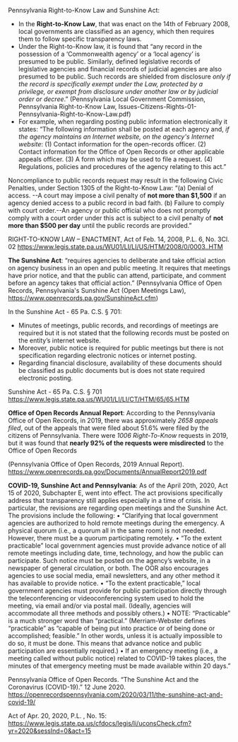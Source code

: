 Pennsylvania Right-to-Know Law and Sunshine Act: 
*	In the **Right-to-Know Law**, that was enact on the 14th of February 2008, local governments are classified as an agency, which then requires them to follow specific transparency laws. 
  *	Under the Right-to-Know law, it is found that “any record in the possession of a ‘Commonwealth agency’ or a ‘local agency’ is presumed to be public. Similarly, defined legislative records of legislative agencies and financial records of judicial agencies are also presumed to be public. Such records are shielded from disclosure *only if the record is specifically exempt under the Law, protected by a privilege, or exempt from disclosure under another law or by judicial order or decree*.” (Pennsylvania Local Government Commission, Pennsylvania Right-to-Know Law, Issues-Citizens-Rights-01-Pennsylvania-Right-to-Know-Law.pdf)
*	For example, when regarding posting public information electronically it states:
“The following information shall be posted at each agency and, *if the agency maintains an Internet website, on the agency's Internet website*:
(1)  Contact information for the open-records officer.
(2)  Contact information for the Office of Open Records or other applicable appeals officer.
(3)  A form which may be used to file a request.
(4)  Regulations, policies and procedures of the agency relating to this act.”

Noncompliance to public records request may result in the following Civic Penalties, under Section 1305 of the Right-to-Know Law:
“(a) Denial of access. --A court may impose a civil penalty of **not more than $1,500** if an agency denied access to a public record in bad faith.
 (b)  Failure to comply with court order.--An agency or public official who does not promptly comply with a court order under this act is subject to a civil penalty of **not more than $500 per day** until the public records are provided.”

RIGHT-TO-KNOW LAW – ENACTMENT, Act of Feb. 14, 2008, P.L. 6, No. 3Cl. 02 https://www.legis.state.pa.us/WU01/LI/LI/US/HTM/2008/0/0003..HTM

**The Sunshine Act**: “requires agencies to deliberate and take official action on agency business in an open and public meeting. It requires that meetings have prior notice, and that the public can attend, participate, and comment before an agency takes that official action.”
 (Pennsylvania Office of Open Records, Pennsylvania's Sunshine Act (Open Meetings Law), https://www.openrecords.pa.gov/SunshineAct.cfm) 

In the Sunshine Act - 65 Pa. C.S. § 701:
*	Minutes of meetings, public records, and recordings of meetings are required but it is not stated that the following records must be posted on the entity’s internet website.  
*	Moreover, public notice is required for public meetings but there is not specification regarding electronic notices or internet posting. 
*	Regarding financial disclosure, availability of these documents should be classified as public documents but is does not state required electronic posting. 

Sunshine Act - 65 Pa. C.S. § 701 https://www.legis.state.pa.us/WU01/LI/LI/CT/HTM/65/65.HTM

**Office of Open Records Annual Report**: 
According to the Pennsylvania Office of Open Records, in 2019, there was approximately *2658 appeals filed*, out of the appeals that were filed about 51.6% were filed by the citizens of Pennsylvania. There were *1006 Right-To-Know* requests in 2019, but it was found that **nearly 92% of the requests were misdirected** to the Office of Open Records 

(Pennsylvania Office of Open Records, 2019 Annual Report).
https://www.openrecords.pa.gov/Documents/AnnualReport2019.pdf

**COVID-19, Sunshine Act and Pennsylvania**:
As of the April 20th, 2020, Act 15 of 2020, Subchapter E, went into effect. The act provisions specifically address that transparency still applies especially in a time of crisis. In particular, the revisions are regarding open meetings and the Sunshine Act. The provisions include the following:
•	“Clarifying that local government agencies are authorized to hold remote meetings during the emergency. A physical quorum (i.e., a quorum all in the same room) is not needed. However, there must be a quorum participating remotely.
•	“To the extent practicable” local government agencies must provide advance notice of all remote meetings including date, time, technology, and how the public can participate. Such notice must be posted on the agency’s website, in a newspaper of general circulation, or both. The OOR also encourages agencies to use social media, email newsletters, and any other method it has available to provide notice.
•	“To the extent practicable,” local government agencies must provide for public participation directly through the teleconferencing or videoconferencing system used to hold the meeting, via email and/or via postal mail. (Ideally, agencies will accommodate all three methods and possibly others.)
•	NOTE: “Practicable” is a much stronger word than “practical.” (Merriam-Webster defines “practicable” as “capable of being put into practice or of being done or accomplished; feasible.” In other words, unless it is actually impossible to do so, it must be done. This means that advance notice and public participation are essentially required.)
•	If an emergency meeting (i.e., a meeting called without public notice) related to COVID-19 takes places, the minutes of that emergency meeting must be made available within 20 days.”

Pennsylvania Office of Open Records. “The Sunshine Act and the Coronavirus (COVID-19).” 12 June 2020. https://openrecordspennsylvania.com/2020/03/11/the-sunshine-act-and-covid-19/

Act of Apr. 20, 2020, P.L. , No. 15: https://www.legis.state.pa.us/cfdocs/legis/li/uconsCheck.cfm?yr=2020&sessInd=0&act=15
